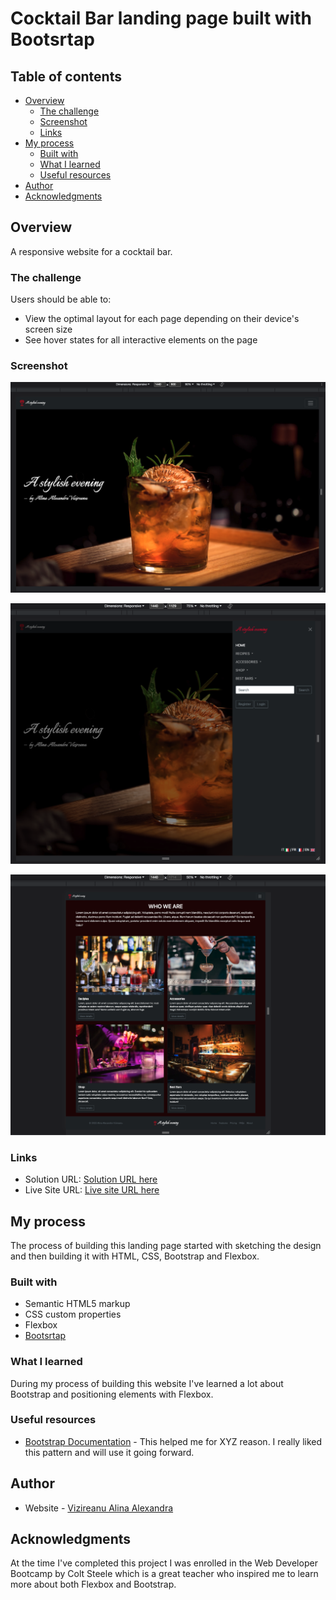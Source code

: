 # Cocktail Bar landing page built with Bootsrtap

## Table of contents

- [Overview](#overview)
  - [The challenge](#the-challenge)
  - [Screenshot](#screenshot)
  - [Links](#links)
- [My process](#my-process)
  - [Built with](#built-with)
  - [What I learned](#what-i-learned)
  - [Useful resources](#useful-resources)
- [Author](#author)
- [Acknowledgments](#acknowledgments)

## Overview

A responsive website for a cocktail bar.

### The challenge

Users should be able to:

- View the optimal layout for each page depending on their device's screen size
- See hover states for all interactive elements on the page

### Screenshot

![](./screenshots/DesktopVersion_1.jpg)

![](./screenshots/DesktopVersion_2.jpg)

![](./screenshots/DesktopVersion_3.jpg)

### Links

- Solution URL: [Solution URL here](https://github.com/AlinaAlexandraVizireanu/Bootstrap-Projects)
- Live Site URL: [Live site URL here](https://alinaalexandravizireanu.github.io/Bootstrap-Projects/)

## My process

The process of building this landing page started with sketching the design and then building it with HTML, CSS, Bootstrap and Flexbox.

### Built with

- Semantic HTML5 markup
- CSS custom properties
- Flexbox
- [Bootsrtap](https://getbootstrap.com/)

### What I learned

During my process of building this website I've learned a lot about Bootstrap and positioning elements with Flexbox.

### Useful resources

- [Bootstrap Documentation](https://getbootstrap.com/docs/5.3/getting-started/introduction/) - This helped me for XYZ reason. I really liked this pattern and will use it going forward.

## Author

- Website - [Vizireanu Alina Alexandra](https://alinaalexandravizireanu.github.io/Bootstrap-Projects/)

## Acknowledgments

At the time I've completed this project I was enrolled in the Web Developer Bootcamp by Colt Steele which is a great teacher who inspired me to learn more about both Flexbox and Bootstrap.
